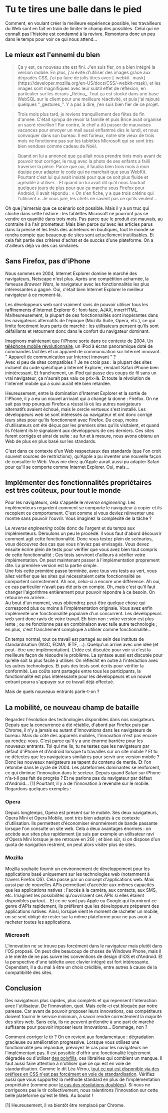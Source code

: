 # Tu te tires une balle dans le pied

Comment, en voulant créer la meilleure expérience possible, les travailleurs du
Web sont en fait en train de limiter le champ des possibles. Celui qui ne
connaît pas l'histoire est condamné à la revivre. Remontons donc un peu dans le
temps pour voir ce qui nous attend…

## Le mieux est l'ennemi du bien

<blockquote class="speaker1">
Ça y est, ce nouveau site est fini. J'en suis
fier, on a bien intégré la version mobile. En plus, j'ai évité d'utiliser des
images grâce aux dégradés CSS, j'ai pu faire de jolis titres avec [-webkit-
mask](https://developer.mozilla.org/en-US/docs/CSS/-webkit-mask), et les images
sont magnifiques avec leur subtil effet de réflexion, en particulier sur les
écrans _Retina_. Tout ça est stocké dans une base WebSQL sur le client pour une
meilleure réactivité, et puis j'ai rajouté quelques "_gestures_". Y a pas à
dire, j'en suis bien fier de ce projet.
</blockquote>

<blockquote class="speaker1">
Trois mois plus tard, je reviens tranquillement
des fêtes de fin d'année. C'était sympa de revoir la famille et puis Brice avait
organisé un sacré réveillon ! Par contre, le chef a dû passer de mauvaises
vacances pour envoyer un mail aussi enflammé dès le lundi, et nous convoquer
dans son bureau. Il est furieux, notre site vieux de trois mois ne fonctionne
pas sur les tablettes Microsoft qui se sont très bien vendues comme cadeau de
Noël.
</blockquote>

<blockquote class="speaker1">
Quand on lui a annoncé que ça allait nous prendre
trois mois avant de pouvoir tout corriger, le mug avec la photo de ses enfants a
failli traverser la pièce. Parce que oui, il faudra bien trois mois à mon équipe
pour adapter le code qui ne marchait que sous WebKit. Pourtant c'est lui qui
avait insisté pour que ce soit plus fluide et agréable à utiliser… Et quand on
lui avait dit qu'il nous faudrait quelques jours de plus pour que ça marche sous
Firefox pour Android, il avait répondu : « On s'en fiche, y a que trois crétins
qui l'utilisent ». Je vous jure, les chefs ne savent pas ce qu'ils veulent…
</blockquote>

Oh que j'aimerais que ce scénario soit possible. Mais il y a un truc qui cloche
dans cette histoire : les tablettes Microsoft ne pourront pas se vendre en
quantité dans trois mois. Pas parce que le produit est mauvais, au contraire il
a l'air prometteur. Mais bien parce qu'avec les articles parus dans la presse et
les tests des acheteurs en boutiques, tout le monde se rendra compte que
beaucoup de sites sont actuellement inutilisables. Et cela fait partie des
critères d'achat et de succès d'une plateforme. On a d'ailleurs déjà vu des cas
similaires.

## Sans Firefox, pas d'iPhone

Nous sommes en 2004, Internet Explorer domine le marché des navigateurs,
Netscape n'est plus. Après une compétition acharnée, la fameuse *Browser Wars*,
le navigateur avec les fonctionnalités les plus intéressantes a gagné. <span class="pullquote">Oui,
c'était bien Internet Explorer le meilleur navigateur à ce moment-là</span>.

Les développeurs web sont vraiment ravis de pouvoir utiliser tous les
raffinements d'Internet Explorer 6 : font-face, AJAX, innerHTML.
Malheureusement, la plupart de ces fonctionnalités sont inopérantes dans les
navigateurs alternatifs de l'époque (Mozilla Suite, Opera, etc.), ce qui limite
forcément leurs parts de marché : les utilisateurs pensent qu'ils sont
défaillants et retournent donc dans le confort du navigateur dominant.

Imaginons maintenant que l'iPhone sorte dans ce contexte de 2004. Un [téléphone
mobile révolutionnaire](http://www.apple.com/fr/pr/library/2007/01/09Apple-Reinvents-the-Phone-with-iPhone.html), un iPod à écran panoramique doté de
commandes tactiles et un appareil de communication sur Internet innovant. "
Appareil de communication sur Internet innovant " ?  
Avec si peu de sites compatibles ? Je ne crois pas : la plupart des sites incluent du code spécifique
à Internet Explorer, rendant Safari iPhone bien inintéressant. Et franchement,
un iPod qui passe des coups de fil sans un vrai navigateur, ça n'aurait pas valu
ce prix-là. Et toute la révolution de l'internet mobile qui a suivi aurait été
bien retardée.

Heureusement, entre la domination d'Internet Explorer et la sortie de l'iPhone,
il y a eu un nouvel arrivant qui a changé la donne : Firefox. On ne sait pas
trop pourquoi Firefox a réussi là où les autres navigateurs alternatifs avaient
échoué, mais le cercle vertueux s'est installé. Les développeurs web se sont
intéressés au navigateur et ont donc corrigé leurs sites pour qu'ils
fonctionnent avec Firefox. Du coup, moins d'utilisateurs ont été déçus par les
premiers sites qu'ils visitaient, et quand ils l'étaient ils le signalaient aux
développeurs de ces derniers. Ces sites furent corrigés et ainsi de suite : au
fur et à mesure, nous avons obtenu un Web de plus en plus basé sur les
standards.

C'est dans ce contexte d'un Web respectueux des standards (que l'on croit
souvent sources de restrictions), qu'Apple a pu inventer une nouvelle façon de
consulter le Web. Vous me direz qu'Apple aurait aussi pu adapter Safari pour
qu'il se comporte comme Internet Explorer. Oui, mais…

## Implémenter des fonctionnalités propriétaires est très coûteux, pour tout le monde

Pour les navigateurs, cela s'appelle le *reverse engineering*. Les implémenteurs
regardent comment se comporte le navigateur à copier et ils recopient ce
comportement. C'est comme si vous deviez réinventer une montre sans pouvoir
l'ouvrir. Vous imaginez la complexité de la tâche ?

Le *reverse engineering* coûte donc de l'argent et du temps aux implémenteurs.
Déroulons un peu le procédé. Il vous faut d'abord découvrir comment agit cette
fonctionnalité. Donc vous testez plein de scénarios, vous découvrez des cas que
vous n'aviez pas envisagés. Vous devez ensuite écrire plein de tests pour
vérifier que vous avez bien tout compris de cette fonctionnalité ;  Ces tests
serviront d'ailleurs à vérifier votre implémentation. On peut maintenant passer
à l'implémentation proprement dite. La première version est la partie simple.  
Une fois cette première passe terminée, avec tous vos tests au vert, vous allez
vérifier que les sites qui nécessitaient cette fonctionnalité se comportent
correctement. Ah non, celui-ci a encore une différence. Ah oui, ce cas
particulier n'avait pas été pris en compte. Oh, mais c'est qu'il faut changer
l'algorithme entièrement pour pouvoir répondre à ce besoin. On retourne en
arrière…  
Au bout d'un moment, vous obtiendrez peut-être quelque chose qui
correspond plus ou moins à l'implémentation originale. Vous avez enfin
implémenté une fonctionnalité populaire d'un concurrent. Les développeurs web
sont donc ravis de votre travail. Eh bien non : votre version est plus lente ;
ou ne fonctionne pas en combinaison avec telle autre technologie ; en plus,
c'est franchement compliqué à utiliser comme fonctionnalité…

En temps normal, tout ce travail est partagé au sein des instituts de
standardisation (W3C, ECMA, IETF, …). Quelqu'un arrive avec une idée (et peut-
être une implémentation). L'idée est discutée pour voir si c'est la meilleure
façon de résoudre le problème. La syntaxe aussi est discutée pour qu'elle soit
la plus facile à utiliser. On réfléchit en outre à l'interaction avec les autres
technologies. Et puis des tests sont écrits pour vérifier la conformité. Les
coûts sont partagés entre tous les participants, la fonctionnalité est plus
intéressante pour les développeurs et un nouvel entrant pourra s'appuyer sur ce
travail déjà effectué.

Mais de quels nouveaux entrants parle-t-on ?

## La mobilité, ce nouveau champ de bataille

Regardez l'évolution des technologies disponibles dans nos navigateurs. Depuis
que la concurrence a été rétablie, d'abord par Firefox puis par Chrome, il n'y a
jamais eu autant d'innovations dans les navigateurs de bureau. Mais <span class="pullquote">du côté des
appareils mobiles, l'innovation n'est pas encore au rendez-vous</span>. C'est parce
qu'il y a une énorme barrière pour les nouveaux entrants. Toi qui me lis, tu ne
testes que les navigateurs par défaut d'iPhone et d'Android lorsque tu
travailles sur un site mobile ? Et tu ne détectes que les navigateurs similaires
pour servir une version mobile ? Donc les nouveaux navigateurs se tapent du
contenu de merde. Et l'on retombe dans le cycle de 2004. Les plateformes
dominantes se renforcent, ce qui diminue l'innovation dans le secteur. Depuis
quand Safari sur iPhone n'a-t-il pas fait de progrès ? Et ne parlons pas du
navigateur par défaut d'Android… [1] Pourtant, il y a de l'innovation à revendre
sur le mobile. Regardons quelques exemples :

### Opera

Depuis longtemps, Opera est présent sur le mobile. Ses deux
navigateurs, Opera Mini et Opera Mobile, sont très bien adaptés à ce contexte
d'utilisation. Ils permettent d'économiser énormément de bande passante lorsque
l'on consulte un site web. Cela a deux avantages énormes : on accède aux sites
plus rapidement (je suis par exemple un utilisateur ravi d'Opera Mini lorsque je
me retrouve en 2G) ; et bien sûr, si on dispose d'un quota de navigation
restreint, on peut alors visiter plus de sites.

### Mozilla

Mozilla souhaite fournir un environnement de développement pour les
applications basé uniquement sur les technologies web (notamment à travers
Firefox OS). Cela passe par un concept d'applications web. Mais aussi par de
nouvelles APIs permettant d'accéder aux mêmes capacités que les applications
natives : l'accès à la caméra, aux contacts, aux SMS, etc. Imaginez les
possibilités qu'ouvriraient ces APIs si elles étaient disponibles partout… Et ce
ne sont pas Apple ou Google qui fourniront ce genre d'APIs rapidement, ils
préfèrent que les développeurs préparent des applications natives. Ainsi,
lorsque vient le moment de racheter un mobile, on se sent obligé de rester sur
la même plateforme pour ne pas avoir à racheter toutes les applications.

### Microsoft

L'innovation ne se trouve pas forcément dans le navigateur mais
plutôt dans l'OS proposé. On peut dire beaucoup de choses de Windows Phone, mais
il a le mérite de ne pas suivre les conventions de design d'iOS et d'Android. Et
la perspective d'une tablette avec clavier intégré est fort intéressante.
Cependant, il a du mal à être un choix crédible, entre autres à cause de la
compatibilité des sites.

## Conclusion

Des navigateurs plus rapides, plus complets et qui repensent
l'interaction avec l'utilisateur. De l'innovation, quoi. Mais celle-ci est
bloquée par notre paresse. Car avant de pouvoir proposer leurs innovations, ces
compétiteurs doivent fournir le service minimum, à savoir rendre correctement la
majorité des sites web. Sans cela, ils ne peuvent prétendre à une part de marché
suffisante pour pouvoir imposer leurs innovations… Dommage, non ?

Comment corriger le tir ? On en revient aux fondamentaux : dégradation gracieuse
ou amélioration progressive. Lorsque vous utilisez une fonctionnalité peu
répandue, prévoyez le cas pour les navigateurs ne l'implémentant pas. Il est
possible d'offrir une fonctionalité légèrement dégradée ou d'utiliser [des
polyfills](http://remysharp.com/2010/10/08/what-is-a-polyfill/), ces librairies
qui comblent un manque. Il faut aussi faire attention à n'utiliser que ce qui
est en voie de standardisation. Comme le dit Léa Vérou, [tout ce qui est
disponible via des préfixes en CSS n'est pas forcément en voie de
standardisation](http://www.alistapart.com/articles/every-time-you-call-a-proprietary-feature-css3-a-kitten-dies/). Vérifiez aussi que vous supportez la
méthode standard en plus de l'implémentation propriétaire (comme pour [le cas
des résolutions doublées](http://www.w3.org/blog/CSS/2012/06/14/unprefix-webkit-device-pixel-ratio/)). Si nous ne corrigeons pas le tir collectivement, nous
ralentirons l'innovation sur cette belle plateforme qu'est le Web. Au boulot !


[1] Heureusement, il va bientôt être remplacé par Chrome.

